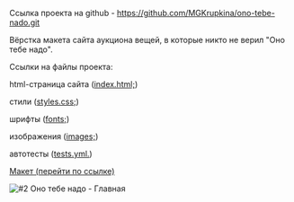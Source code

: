 Ссылка проекта на github - https://github.com/MGKrupkina/ono-tebe-nado.git

Вёрстка макета сайта аукциона вещей, в которые никто не верил "Оно тебе надо".

Ссылки на файлы проекта:

html-страница сайта (<a href="https://github.com/MGKrupkina/ono-tebe-nado/blob/main/index.html" target="_blank">index.html;</a>)

стили (<a href="https://github.com/MGKrupkina/ono-tebe-nado/blob/main/styles/style.css" target="_blank">styles.css;</a>)

шрифты (<a href="https://github.com/MGKrupkina/ono-tebe-nado/tree/main/fonts" target="_blank">fonts;</a>)

изображения (<a href="https://github.com/MGKrupkina/ono-tebe-nado/tree/main/images" target="_blank">images;</a>)

автотесты (<a href="https://github.com/MGKrupkina/ono-tebe-nado/blob/main/.github/workflows/tests.yml" target="_blank">tests.yml.</a>)


<a href="https://www.figma.com/file/unBuocGdAfnegz1sE0MknV/%232-Оно-тебе-надо?type=design&node-id=0-1&mode=design" target="_blank">Макет (перейти по ссылке)</a>

![#2 Оно тебе надо - Главная](https://github.com/MGKrupkina/ono-tebe-nado/assets/145542673/4e924329-42cf-4b71-aee9-672be5a3388b)
